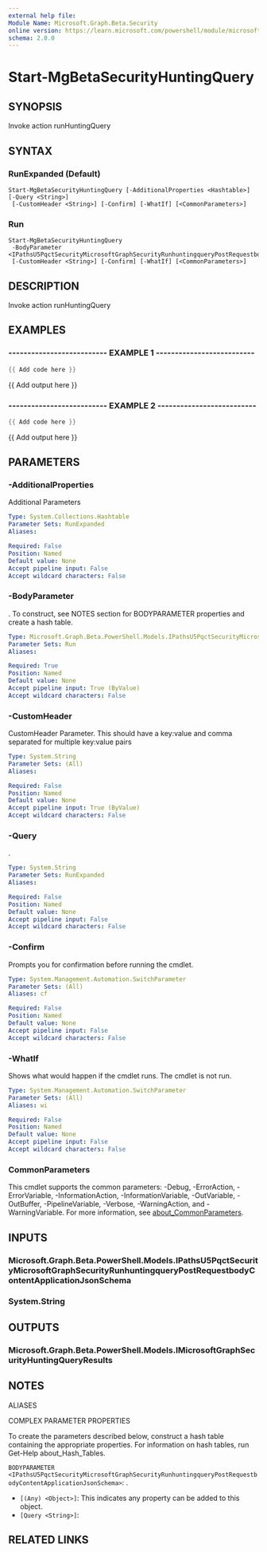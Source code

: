 ```yaml
---
external help file:
Module Name: Microsoft.Graph.Beta.Security
online version: https://learn.microsoft.com/powershell/module/microsoft.graph.beta.security/start-mgbetasecurityhuntingquery
schema: 2.0.0
---
```


# Start-MgBetaSecurityHuntingQuery

## SYNOPSIS
Invoke action runHuntingQuery

## SYNTAX

### RunExpanded (Default)
```
Start-MgBetaSecurityHuntingQuery [-AdditionalProperties <Hashtable>] [-Query <String>]
 [-CustomHeader <String>] [-Confirm] [-WhatIf] [<CommonParameters>]
```

### Run
```
Start-MgBetaSecurityHuntingQuery
 -BodyParameter <IPathsU5PqctSecurityMicrosoftGraphSecurityRunhuntingqueryPostRequestbodyContentApplicationJsonSchema>
 [-CustomHeader <String>] [-Confirm] [-WhatIf] [<CommonParameters>]
```

## DESCRIPTION
Invoke action runHuntingQuery

## EXAMPLES

### -------------------------- EXAMPLE 1 --------------------------
```powershell
{{ Add code here }}
```

{{ Add output here }}

### -------------------------- EXAMPLE 2 --------------------------
```powershell
{{ Add code here }}
```

{{ Add output here }}

## PARAMETERS

### -AdditionalProperties
Additional Parameters

```yaml
Type: System.Collections.Hashtable
Parameter Sets: RunExpanded
Aliases:

Required: False
Position: Named
Default value: None
Accept pipeline input: False
Accept wildcard characters: False
```

### -BodyParameter
.
To construct, see NOTES section for BODYPARAMETER properties and create a hash table.

```yaml
Type: Microsoft.Graph.Beta.PowerShell.Models.IPathsU5PqctSecurityMicrosoftGraphSecurityRunhuntingqueryPostRequestbodyContentApplicationJsonSchema
Parameter Sets: Run
Aliases:

Required: True
Position: Named
Default value: None
Accept pipeline input: True (ByValue)
Accept wildcard characters: False
```

### -CustomHeader
CustomHeader Parameter.
This should have a key:value and comma separated for multiple key:value pairs

```yaml
Type: System.String
Parameter Sets: (All)
Aliases:

Required: False
Position: Named
Default value: None
Accept pipeline input: True (ByValue)
Accept wildcard characters: False
```

### -Query
.

```yaml
Type: System.String
Parameter Sets: RunExpanded
Aliases:

Required: False
Position: Named
Default value: None
Accept pipeline input: False
Accept wildcard characters: False
```

### -Confirm
Prompts you for confirmation before running the cmdlet.

```yaml
Type: System.Management.Automation.SwitchParameter
Parameter Sets: (All)
Aliases: cf

Required: False
Position: Named
Default value: None
Accept pipeline input: False
Accept wildcard characters: False
```

### -WhatIf
Shows what would happen if the cmdlet runs.
The cmdlet is not run.

```yaml
Type: System.Management.Automation.SwitchParameter
Parameter Sets: (All)
Aliases: wi

Required: False
Position: Named
Default value: None
Accept pipeline input: False
Accept wildcard characters: False
```

### CommonParameters
This cmdlet supports the common parameters: -Debug, -ErrorAction, -ErrorVariable, -InformationAction, -InformationVariable, -OutVariable, -OutBuffer, -PipelineVariable, -Verbose, -WarningAction, and -WarningVariable. For more information, see [about_CommonParameters](http://go.microsoft.com/fwlink/?LinkID=113216).

## INPUTS

### Microsoft.Graph.Beta.PowerShell.Models.IPathsU5PqctSecurityMicrosoftGraphSecurityRunhuntingqueryPostRequestbodyContentApplicationJsonSchema

### System.String

## OUTPUTS

### Microsoft.Graph.Beta.PowerShell.Models.IMicrosoftGraphSecurityHuntingQueryResults

## NOTES

ALIASES

COMPLEX PARAMETER PROPERTIES

To create the parameters described below, construct a hash table containing the appropriate properties. For information on hash tables, run Get-Help about_Hash_Tables.


`BODYPARAMETER <IPathsU5PqctSecurityMicrosoftGraphSecurityRunhuntingqueryPostRequestbodyContentApplicationJsonSchema>`: .
  - `[(Any) <Object>]`: This indicates any property can be added to this object.
  - `[Query <String>]`: 

## RELATED LINKS

